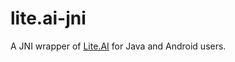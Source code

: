 # lite.ai-jni
A JNI wrapper of [Lite.AI](https://github.com/DefTruth/lite.ai) for Java and Android users.
